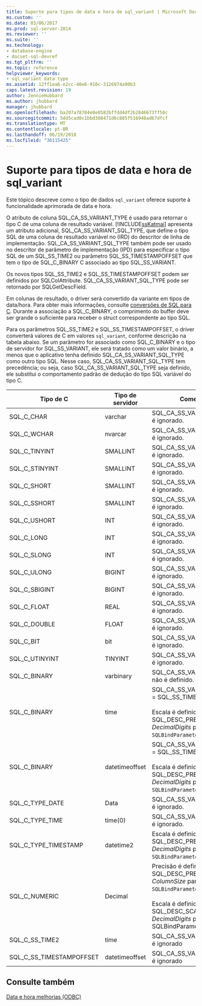 ```yaml
---
title: Suporte para tipos de data e hora de sql_variant | Microsoft Docs
ms.custom: ''
ms.date: 03/06/2017
ms.prod: sql-server-2014
ms.reviewer: ''
ms.suite: ''
ms.technology:
- database-engine
- docset-sql-devref
ms.tgt_pltfrm: ''
ms.topic: reference
helpviewer_keywords:
- sql_variant data type
ms.assetid: 12ff1ea6-e2cc-40e6-910c-3126974a90b3
caps.latest.revision: 19
author: JennieHubbard
ms.author: jhubbard
manager: jhubbard
ms.openlocfilehash: ba207a78704e8e8582bffdd4df2b2846673ff58c
ms.sourcegitcommit: 5dd5cad0c1bbd308471d6c885f516948ad67dfcf
ms.translationtype: MT
ms.contentlocale: pt-BR
ms.lasthandoff: 06/19/2018
ms.locfileid: "36115425"
---
```

# <a name="sqlvariant-support-for-date-and-time-types"></a>Suporte para tipos de data e hora de sql_variant
  Este tópico descreve como o tipo de dados `sql_variant` oferece suporte à funcionalidade aprimorada de data e hora.  
  
 O atributo de coluna SQL_CA_SS_VARIANT_TYPE é usado para retornar o tipo C de uma coluna de resultado variável. [!INCLUDE[ssKatmai](../../includes/sskatmai-md.md)] apresenta um atributo adicional, SQL_CA_SS_VARIANT_SQL_TYPE, que define o tipo SQL de uma coluna de resultado variável no (IRD) do descritor de linha de implementação. SQL_CA_SS_VARIANT_SQL_TYPE também pode ser usado no descritor de parâmetro de implementação (IPD) para especificar o tipo SQL de um SQL_SS_TIME2 ou parâmetro SQL_SS_TIMESTAMPOFFSET que tem o tipo de SQL_C_BINARY C associado ao tipo SQL_SS_VARIANT.  
  
 Os novos tipos SQL_SS_TIME2 e SQL_SS_TIMESTAMPOFFSET podem ser definidos por SQLColAttribute. SQL_CA_SS_VARIANT_SQL_TYPE pode ser retornado por SQLGetDescField.  
  
 Em colunas de resultado, o driver será convertido da variante em tipos de data/hora. Para obter mais informações, consulte [conversões de SQL para C](datetime-data-type-conversions-from-sql-to-c.md). Durante a associação a SQL_C_BINARY, o comprimento do buffer deve ser grande o suficiente para receber o struct correspondente ao tipo SQL.  
  
 Para os parâmetros SQL_SS_TIME2 e SQL_SS_TIMESTAMPOFFSET, o driver converterá valores de C em valores `sql_variant`, conforme descrição na tabela abaixo. Se um parâmetro for associado como SQL_C_BINARY e o tipo de servidor for SQL_SS_VARIANT, ele será tratado como um valor binário, a menos que o aplicativo tenha definido SQL_CA_SS_VARIANT_SQL_TYPE como outro tipo SQL. Nesse caso, SQL_CA_SS_VARIANT_SQL_TYPE tem precedência; ou seja, caso SQL_CA_SS_VARIANT_SQL_TYPE seja definido, ele substitui o comportamento padrão de dedução do tipo SQL variável do tipo C.  
  
|Tipo de C|Tipo de servidor|Comentários|  
|------------|-----------------|--------------|  
|SQL_C_CHAR|varchar|SQL_CA_SS_VARIANT_SQL_TYPE é ignorado.|  
|SQL_C_WCHAR|nvarcar|SQL_CA_SS_VARIANT_SQL_TYPE é ignorado.|  
|SQL_C_TINYINT|SMALLINT|SQL_CA_SS_VARIANT_SQL_TYPE é ignorado.|  
|SQL_C_STINYINT|SMALLINT|SQL_CA_SS_VARIANT_SQL_TYPE é ignorado.|  
|SQL_C_SHORT|SMALLINT|SQL_CA_SS_VARIANT_SQL_TYPE é ignorado.|  
|SQL_C_SSHORT|SMALLINT|SQL_CA_SS_VARIANT_SQL_TYPE é ignorado.|  
|SQL_C_USHORT|INT|SQL_CA_SS_VARIANT_SQL_TYPE é ignorado.|  
|SQL_C_LONG|INT|SQL_CA_SS_VARIANT_SQL_TYPE é ignorado.|  
|SQL_C_SLONG|INT|SQL_CA_SS_VARIANT_SQL_TYPE é ignorado.|  
|SQL_C_ULONG|BIGINT|SQL_CA_SS_VARIANT_SQL_TYPE é ignorado.|  
|SQL_C_SBIGINT|BIGINT|SQL_CA_SS_VARIANT_SQL_TYPE é ignorado.|  
|SQL_C_FLOAT|REAL|SQL_CA_SS_VARIANT_SQL_TYPE é ignorado.|  
|SQL_C_DOUBLE|FLOAT|SQL_CA_SS_VARIANT_SQL_TYPE é ignorado.|  
|SQL_C_BIT|bit|SQL_CA_SS_VARIANT_SQL_TYPE é ignorado.|  
|SQL_C_UTINYINT|TINYINT|SQL_CA_SS_VARIANT_SQL_TYPE é ignorado.|  
|SQL_C_BINARY|varbinary|SQL_CA_SS_VARIANT_SQL_TYPE não é definido.|  
|SQL_C_BINARY|time|SQL_CA_SS_VARIANT_SQL_TYPE = SQL_SS_TIME2<br /><br /> Escala é definida como SQL_DESC_PRECISION (o *DecimalDigits* parâmetro `SQLBindParameter`).|  
|SQL_C_BINARY|datetimeoffset|SQL_CA_SS_VARIANT_SQL_TYPE = SQL_SS_TIMESTAMPOFFSET<br /><br /> Escala é definida como SQL_DESC_PRECISION (o *DecimalDigits* parâmetro `SQLBindParameter`).|  
|SQL_C_TYPE_DATE|Data|SQL_CA_SS_VARIANT_SQL_TYPE é ignorado.|  
|SQL_C_TYPE_TIME|time(0)|SQL_CA_SS_VARIANT_SQL_TYPE é ignorado.|  
|SQL_C_TYPE_TIMESTAMP|datetime2|Escala é definida como SQL_DESC_PRECISION (o *DecimalDigits* parâmetro `SQLBindParameter`).|  
|SQL_C_NUMERIC|Decimal|Precisão é definida como SQL_DESC_PRECISION (o *ColumnSize* parâmetro `SQLBindParameter`).<br /><br /> Escala é definida como SQL_DESC_SCALE (o *DecimalDigits* parâmetro de SQLBindParameter).|  
|SQL_C_SS_TIME2|time|SQL_CA_SS_VARIANT_SQL_TYPE é ignorado|  
|SQL_C_SS_TIMESTAMPOFFSET|datetimeoffset|SQL_CA_SS_VARIANT_SQL_TYPE é ignorado|  
  
## <a name="see-also"></a>Consulte também  
 [Data e hora melhorias &#40;ODBC&#41;](date-and-time-improvements-odbc.md)  
  
  
